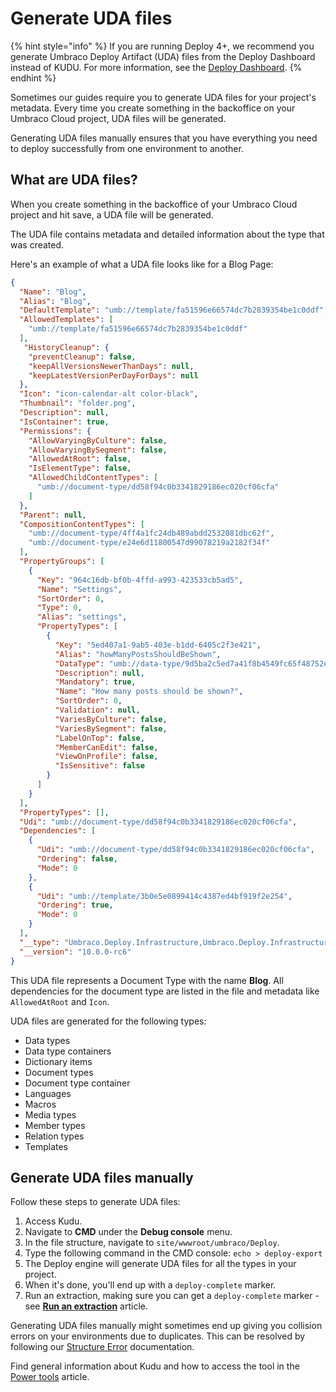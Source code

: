 # Generate UDA files

{% hint style="info" %}
If you are running Deploy 4+, we recommend you generate Umbraco Deploy Artifact (UDA) files from the Deploy Dashboard instead of KUDU. For more information, see the [Deploy Dashboard](../../deployment/deploy-operations/extract-schema-to-data-files.md).
{% endhint %}

Sometimes our guides require you to generate UDA files for your project's metadata. Every time you create something in the backoffice on your Umbraco Cloud project, UDA files will be generated.

Generating UDA files manually ensures that you have everything you need to deploy successfully from one environment to another.

## What are UDA files?

When you create something in the backoffice of your Umbraco Cloud project and hit save, a UDA file will be generated.

The UDA file contains metadata and detailed information about the type that was created.

Here's an example of what a UDA file looks like for a Blog Page:

```json
{
  "Name": "Blog",
  "Alias": "Blog",
  "DefaultTemplate": "umb://template/fa51596e66574dc7b2839354be1c0ddf",
  "AllowedTemplates": [
    "umb://template/fa51596e66574dc7b2839354be1c0ddf"
  ],
   "HistoryCleanup": {
    "preventCleanup": false,
    "keepAllVersionsNewerThanDays": null,
    "keepLatestVersionPerDayForDays": null
  },
  "Icon": "icon-calendar-alt color-black",
  "Thumbnail": "folder.png",
  "Description": null,
  "IsContainer": true,
  "Permissions": {
    "AllowVaryingByCulture": false,
    "AllowVaryingBySegment": false,
    "AllowedAtRoot": false,
    "IsElementType": false,
    "AllowedChildContentTypes": [
      "umb://document-type/dd58f94c0b3341829186ec020cf06cfa"
    ]
  },
  "Parent": null,
  "CompositionContentTypes": [
    "umb://document-type/4ff4a1fc24db489abdd2532081dbc62f",
    "umb://document-type/e24e6d11800547d99078219a2182f34f"
  ],
  "PropertyGroups": [
    {
      "Key": "964c16db-bf0b-4ffd-a993-423533cb5ad5",
      "Name": "Settings",
      "SortOrder": 0,
      "Type": 0,
      "Alias": "settings",
      "PropertyTypes": [
        {
          "Key": "5ed407a1-9ab5-403e-b1dd-6405c2f3e421",
          "Alias": "howManyPostsShouldBeShown",
          "DataType": "umb://data-type/9d5ba2c5ed7a41f8b4549fc65f48752e",
          "Description": null,
          "Mandatory": true,
          "Name": "How many posts should be shown?",
          "SortOrder": 0,
          "Validation": null,
          "VariesByCulture": false,
          "VariesBySegment": false,
          "LabelOnTop": false,
          "MemberCanEdit": false,
          "ViewOnProfile": false,
          "IsSensitive": false
        }
      ]
    }
  ],
  "PropertyTypes": [],
  "Udi": "umb://document-type/dd58f94c0b3341829186ec020cf06cfa",
  "Dependencies": [
    {
      "Udi": "umb://document-type/dd58f94c0b3341829186ec020cf06cfa",
      "Ordering": false,
      "Mode": 0
    },
    {
      "Udi": "umb://template/3b0e5e0899414c4387ed4bf919f2e254",
      "Ordering": true,
      "Mode": 0
    }
  ],
  "__type": "Umbraco.Deploy.Infrastructure,Umbraco.Deploy.Infrastructure.Artifacts.ContentType.DocumentTypeArtifact",
  "__version": "10.0.0-rc6"
}
```

This UDA file represents a Document Type with the name **Blog**. All dependencies for the document type are listed in the file and metadata like `AllowedAtRoot` and `Icon`.

UDA files are generated for the following types:

* Data types
* Data type containers
* Dictionary items
* Document types
* Document type container
* Languages
* Macros
* Media types
* Member types
* Relation types
* Templates

## Generate UDA files manually

Follow these steps to generate UDA files:

1. Access Kudu.
2. Navigate to **CMD** under the **Debug console** menu.
3. In the file structure, navigate to `site/wwwroot/umbraco/Deploy`.
4. Type the following command in the CMD console: `echo > deploy-export`
5. The Deploy engine will generate UDA files for all the types in your project.
6. When it's done, you'll end up with a `deploy-complete` marker.
7. Run an extraction, making sure you can get a `deploy-complete` marker - see [**Run an extraction**](../../deployment/deploy-operations/extract-schema-to-data-files.md) article.

Generating UDA files manually might sometimes end up giving you collision errors on your environments due to duplicates. This can be resolved by following our [Structure Error](../../troubleshooting/deployments/structure-error.md) documentation.

Find general information about Kudu and how to access the tool in the [Power tools](README.md) article.
